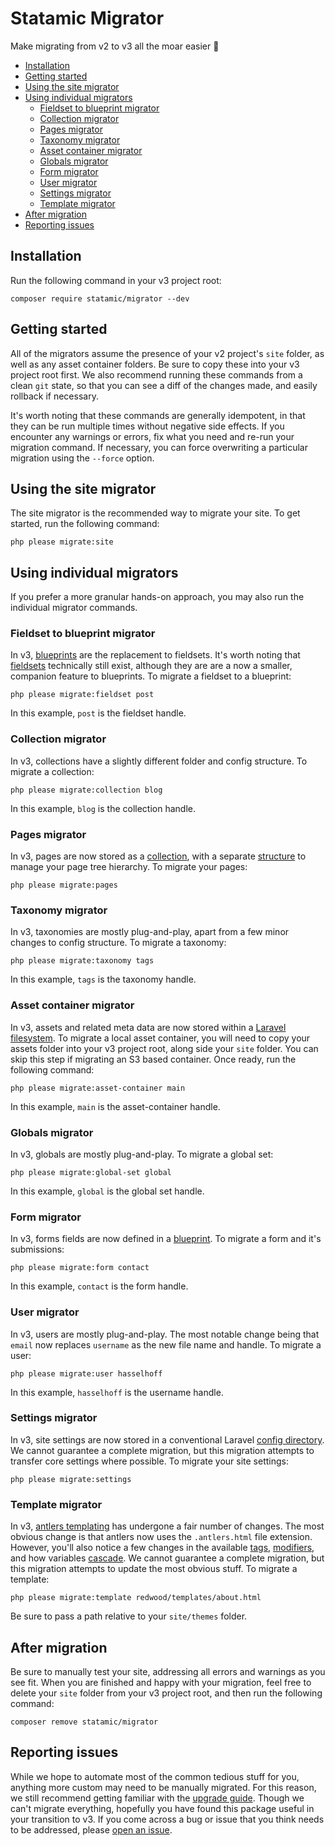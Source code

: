 # Statamic Migrator

Make migrating from v2 to v3 all the moar easier 🤘

- [Installation](#installation)
- [Getting started](#getting-started)
- [Using the site migrator](#using-the-site-migrator)
- [Using individual migrators](#using-individual-migrators)
    - [Fieldset to blueprint migrator](#fieldset-to-blueprint-migrator)
    - [Collection migrator](#collection-migrator)
    - [Pages migrator](#pages-migrator)
    - [Taxonomy migrator](#taxonomy-migrator)
    - [Asset container migrator](#asset-container-migrator)
    - [Globals migrator](#globals-migrator)
    - [Form migrator](#form-migrator)
    - [User migrator](#user-migrator)
    - [Settings migrator](#settings-migrator)
    - [Template migrator](#template-migrator)
- [After migration](#after-migration)
- [Reporting issues](#reporting-issues)

## Installation

Run the following command in your v3 project root:

```
composer require statamic/migrator --dev
```

## Getting started

All of the migrators assume the presence of your v2 project's `site` folder, as well as any asset container folders.  Be sure to copy these into your v3 project root first.  We also recommend running these commands from a clean `git` state, so that you can see a diff of the changes made, and easily rollback if necessary.

It's worth noting that these commands are generally idempotent, in that they can be run multiple times without negative side effects.  If you encounter any warnings or errors, fix what you need and re-run your migration command.  If necessary, you can force overwriting a particular migration using the `--force` option.

## Using the site migrator

The site migrator is the recommended way to migrate your site.  To get started, run the following command:

```
php please migrate:site
```

## Using individual migrators

If you prefer a more granular hands-on approach, you may also run the individual migrator commands.

### Fieldset to blueprint migrator

In v3, [blueprints](https://statamic.dev/blueprints) are the replacement to fieldsets.  It's worth noting that [fieldsets](https://statamic.dev/fieldsets) technically still exist, although they are are a now a smaller, companion feature to blueprints.  To migrate a fieldset to a blueprint:

```
php please migrate:fieldset post
```

In this example, `post` is the fieldset handle.

### Collection migrator

In v3, collections have a slightly different folder and config structure.  To migrate a collection:

```
php please migrate:collection blog
```

In this example, `blog` is the collection handle.

### Pages migrator

In v3, pages are now stored as a [collection](https://statamic.dev/collections-and-entries), with a separate [structure](https://statamic.dev/structures) to manage your page tree hierarchy.  To migrate your pages:

```
php please migrate:pages
```

### Taxonomy migrator

In v3, taxonomies are mostly plug-and-play, apart from a few minor changes to config structure.  To migrate a taxonomy:

```
php please migrate:taxonomy tags
```

In this example, `tags` is the taxonomy handle.

### Asset container migrator

In v3, assets and related meta data are now stored within a [Laravel filesystem](https://laravel.com/docs/6.x/filesystem).  To migrate a local asset container, you will need to copy your assets folder into your v3 project root, along side your `site` folder.  You can skip this step if migrating an S3 based container.  Once ready, run the following command:

```
php please migrate:asset-container main
```

In this example, `main` is the asset-container handle.

### Globals migrator

In v3, globals are mostly plug-and-play.  To migrate a global set:

```
php please migrate:global-set global
```

In this example, `global` is the global set handle.

### Form migrator

In v3, forms fields are now defined in a [blueprint](https://statamic.dev/blueprints).  To migrate a form and it's submissions:

```
php please migrate:form contact
```

In this example, `contact` is the form handle.

### User migrator

In v3, users are mostly plug-and-play.  The most notable change being that `email` now replaces `username` as the new file name and handle.  To migrate a user:

```
php please migrate:user hasselhoff
```

In this example, `hasselhoff` is the username handle.

### Settings migrator

In v3, site settings are now stored in a conventional Laravel [config directory](https://statamic.dev/configuration).  We cannot guarantee a complete migration, but this migration attempts to transfer core settings where possible.  To migrate your site settings:

```
php please migrate:settings
```

### Template migrator

In v3, [antlers templating](https://statamic.dev/antlers) has undergone a fair number of changes.  The most obvious change is that antlers now uses the `.antlers.html` file extension.  However, you'll also notice a few changes in the available [tags](https://statamic.dev/tags), [modifiers](https://statamic.dev/modifiers), and how variables [cascade]().  We cannot guarantee a complete migration, but this migration attempts to update the most obvious stuff.  To migrate a template:

```
php please migrate:template redwood/templates/about.html
```

Be sure to pass a path relative to your `site/themes` folder.

## After migration

Be sure to manually test your site, addressing all errors and warnings as you see fit.  When you are finished and happy with your migration, feel free to delete your `site` folder from your v3 project root, and then run the following command:

```
composer remove statamic/migrator
```

## Reporting issues

While we hope to automate most of the common tedious stuff for you, anything more custom may need to be manually migrated.  For this reason, we still recommend getting familiar with the [upgrade guide](https://statamic.dev/upgrade-guide).  Though we can't migrate everything, hopefully you have found this package useful in your transition to v3.  If you come across a bug or issue that you think needs to be addressed, please [open an issue](https://github.com/statamic/migrator/issues/new).

